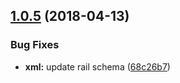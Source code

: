 <a name="1.0.5"></a>
## [1.0.5](https://github.com/SabreDevStudio/sabre-dev-studio-node/compare/v1.0.4...v1.0.5) (2018-04-13)


### Bug Fixes

* **xml:** update rail schema ([68c26b7](https://github.com/SabreDevStudio/sabre-dev-studio-node/commit/68c26b7))




